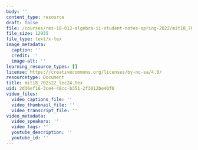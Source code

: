 ```yaml
---
body: ''
content_type: resource
draft: false
file: /courses/res-18-012-algebra-ii-student-notes-spring-2022/mit18_702s22_lec24.tex
file_size: 12935
file_type: text/x-tex
image_metadata:
  caption: ''
  credit: ''
  image-alt: ''
learning_resource_types: []
license: https://creativecommons.org/licenses/by-nc-sa/4.0/
resourcetype: Document
title: mit18_702s22_lec24.tex
uid: 2d36ef16-3ce4-40cc-b351-2f3012be40f0
video_files:
  video_captions_file: ''
  video_thumbnail_file: ''
  video_transcript_file: ''
video_metadata:
  video_speakers: ''
  video_tags: ''
  youtube_description: ''
  youtube_id: ''
---
```

